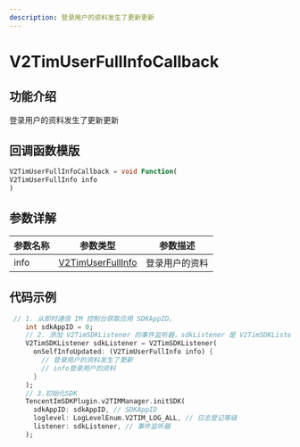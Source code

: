 ```yaml
---
description: 登录用户的资料发生了更新更新
---
```


# V2TimUserFullInfoCallback

## 功能介绍

登录用户的资料发生了更新更新

## 回调函数模版

```dart
V2TimUserFullInfoCallback = void Function(
V2TimUserFullInfo info
)
```

## 参数详解

| 参数名称 | 参数类型                                                            | 参数描述    |
| ---- | --------------------------------------------------------------- | ------- |
| info | [V2TimUserFullInfo](../guan-jian-lei/user/v2timuserfullinfo.md) | 登录用户的资料 |

## 代码示例

```dart
 // 1. 从即时通信 IM 控制台获取应用 SDKAppID。
    int sdkAppID = 0;
    // 2. 添加 V2TimSDKListener 的事件监听器，sdkListener 是 V2TimSDKListener 的实现类
    V2TimSDKListener sdkListener = V2TimSDKListener(
      onSelfInfoUpdated: (V2TimUserFullInfo info) {
        // 登录用户的资料发生了更新
        // info登录用户的资料
      }
    );
    // 3.初始化SDK
    TencentImSDKPlugin.v2TIMManager.initSDK(
      sdkAppID: sdkAppID, // SDKAppID
      loglevel: LogLevelEnum.V2TIM_LOG_ALL, // 日志登记等级
      listener: sdkListener, // 事件监听器
    );
```
